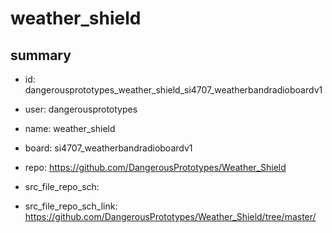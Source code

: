 # weather_shield
 
## summary 
* id: dangerousprototypes_weather_shield_si4707_weatherbandradioboardv1
* user: dangerousprototypes
* name: weather_shield
* board: si4707_weatherbandradioboardv1
* repo: https://github.com/DangerousPrototypes/Weather_Shield



* src_file_repo_sch: 
* src_file_repo_sch_link: https://github.com/DangerousPrototypes/Weather_Shield/tree/master/






